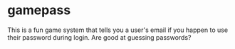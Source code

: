 # gamepass
This is a fun game system that tells you a user's email if you happen to use their password during login. Are good at guessing passwords?
